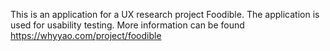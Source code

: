 This is an application for a UX research project Foodible. The application is used for usability testing.  More information can be found https://whyyao.com/project/foodible
